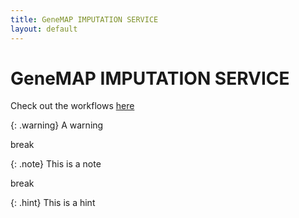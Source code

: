 ```yaml
---
title: GeneMAP IMPUTATION SERVICE
layout: default
---
```


# GeneMAP IMPUTATION SERVICE

Check out the workflows [here](/README.md)

{: .warning}
A warning

break


{: .note}
This is a note

break


{: .hint}
This is a hint